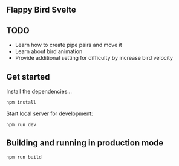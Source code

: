 ## Flappy Bird Svelte

## TODO
- Learn how to create pipe pairs and move it
- Learn about bird animation
- Provide additional setting for difficulty by increase bird velocity

## Get started

Install the dependencies...

```
npm install
```

Start local server for development:

```
npm run dev
```

## Building and running in production mode

```
npm run build
```